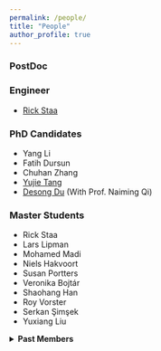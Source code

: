 ```yaml
---
permalink: /people/
title: "People"
author_profile: true
---
```

### PostDoc

### Engineer
* [Rick Staa](https://www.linkedin.com/in/rickstaa/?originalSubdomain=nl)

### PhD Candidates

* Yang Li
* Fatih Dursun 
* Chuhan Zhang
* [Yujie Tang](https://scholar.google.com/citations?user=wCc_YsUAAAAJ&hl=zh-CN)
* [Desong Du](https://scholar.google.com/citations?user=8P1k52MAAAAJ&hl=en) (With Prof. Naiming Qi)


### Master Students
* Rick Staa
* Lars Lipman
* Mohamed Madi 
* Niels Hakvoort 
* Susan Portters
* Veronika Bojtár
* Shaohang Han
* Roy Vorster
* Serkan Şimşek
* Yuxiang Liu



<details>
  <summary><strong>Past Members</strong></summary><p>
  

<h3>Past PostDoc</h3>
  
* [Dr Zhipeng Zhou](https://scholar.google.com/citations?user=Ot0PPAcAAAAJ&hl=zh-CN), now Researcher at Alibaba DAMO Academy, China
* [Prof Chengchao Bai](http://homepage.hit.edu.cn/baichengchao?lang=zh), now Associate Professor at Harbin Institute of Technology, China
* [Dr Qingrui Zhang](http://saa.sysu.edu.cn/teacher/427), now Assistant Professor at Sun Yat-sen University, China

<h3>Past PhD Students</h3>
  
* [Hongpeng Zhou](https://scholar.google.com/citations?user=StuUN6wAAAAJ&hl=zh-CN), now PostDoc at Univesrity of Manchester, UK.
* [Minghao Han](https://scholar.google.com/citations?user=vSFTX1AAAAAJ&hl=zh-CN), (with Prof. Lixian Zhang), now at ETH Zürich, Switzerland.
* [Prof Chengwei Wu](https://www.researchgate.net/profile/Chengwei_Wu), (with Prof. Ligang Wu), now Assistant Professor at Harbin Institute of Techonology, China.

<h3>Past Master Students</h3>
  
* Coen van Gruijthuijsen, Thesis: [Automated Machine Learning in Medical Image Segmentation](https://repository.tudelft.nl/islandora/object/uuid:cd200c93-3185-4c5b-a3ef-4113b997cee1?collection=education)
* Zixuan Wan, Thesis: [Bayesian Deep Learning for Distilling Physical Laws from Videos](https://repository.tudelft.nl/islandora/object/uuid%3A7164f6d2-d8af-4d8d-a46d-62a9024895da)
* Prakash Radhakrishnan, Thesis: [Robust map building for robot navigation in dynamic environments](https://repository.tudelft.nl/islandora/object/uuid%3A0a10f475-5a59-4ad7-9966-24f0f675f863)
* Hao Li, Thesis: [Reinforcement Learning Compensated Filter for Position and Orientation Estimation](https://repository.tudelft.nl/islandora/object/uuid%3A9e27b7eb-fa2d-419a-ad9d-d181b0953740)
* Ibrahim Chahine, Thesis: [Bayesian Deep Learning for Dynamic System Identification](https://repository.tudelft.nl/islandora/object/uuid%3A78eb1c0d-f1c8-4f5b-b70c-d3fbeea1ddc2)
* Hao Ni, Thesis: [Deep Learning for 4D Longitudinal Segmentation of MRI Brain Tissues and Glioma](https://repository.tudelft.nl/islandora/object/uuid%3Ae34a8dee-0bdb-4e79-9d42-3fc3998bbb23)
* Ramkumar Sakthivel,
Thesis: [Towards Real-Time Human Pose Estimation for Mobile Device](https://repository.tudelft.nl/islandora/object/uuid%3A70bee125-f415-4c12-87b6-18b414800bbc)
* Robert Cornet, 
Thesis: [Safe Reinforcement Learning for Automated Vehicles](https://repository.tudelft.nl/islandora/object/uuid%3A7bedb60a-ced8-4fcf-97ca-80208861a413)
* Arnoud Jonker, 
Thesis: [Accelerating Neural Networks Embedded on a Microcomputer Trained on KITTI](https://repository.tudelft.nl/islandora/object/uuid%3A4d60c66f-5292-4616-a72f-ba055f3b0cc8)
* Tim Koning, Thesis: [Low level quadcopter control using Reinforcement Learning: Developing a self-learning drone](https://repository.tudelft.nl/islandora/object/uuid%3A0b9e0796-13b5-42ba-b231-fbb6aadd5233)
* Julian von der Goltz, Thesis with Cum Laude: [Classification of Damages on Aircraft Inspection Images Using Convolutional Neural Networks](https://repository.tudelft.nl/islandora/object/uuid%3A06572701-d9be-4c72-939e-7f0835333436)
* Akshay Bhoraskar, Thesis: [Prediction of Fuel Consumption of Long Haul Heavy Duty Vehicles using Machine Learning and Comparison of the Performance of Various Learning Techniques](https://repository.tudelft.nl/islandora/object/uuid%3Aacf934e3-ceeb-49ba-b98e-11f384324aea)
* Mingxi Li (EECS, with Frans Oliehoek), Thesis: [Efficient Neural Architecture Search for Language Modelling](https://repository.tudelft.nl/islandora/object/uuid%3Aaa5c948d-43c4-480d-9818-43949c67a3b5)
* Yizhou Wang (EECS, with Zaid Al-Ars), Thesis: [Binary Neural Networks for Object Detection](https://repository.tudelft.nl/islandora/object/uuid%3A9f0da106-82ea-4f2e-9cd5-8bc834885d6f)
* Yuan Tian,
Thesis: [Model Free Reinforcement Learning with Stability Guarantee](https://repository.tudelft.nl/islandora/object/uuid%3Adde4e58f-e109-4e7f-8ecb-ed1734294e5c)
* Minghao Yang, Thesis: [Efficient Neural Network Architecture Search](https://repository.tudelft.nl/islandora/object/uuid%3A9985c543-cb4e-4259-b6f8-b44ba433f1e3)

</p></details>
 
